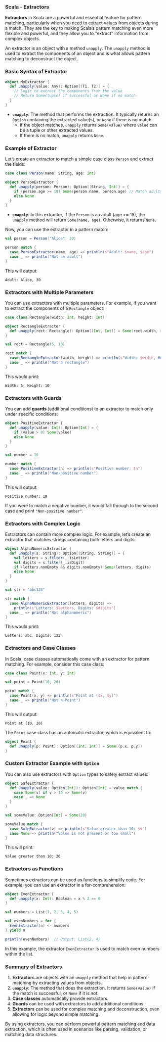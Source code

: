 ### Scala - Extractors

**Extractors** in Scala are a powerful and essential feature for pattern matching, particularly when you need to extract values from objects during a match. They are the key to making Scala’s pattern matching even more flexible and powerful, and they allow you to "extract" information from complex objects.

An extractor is an object with a method `unapply`. The `unapply` method is used to extract the components of an object and is what allows pattern matching to deconstruct the object.

### Basic Syntax of Extractor

```scala
object MyExtractor {
  def unapply(value: Any): Option[(T1, T2)] = {
    // Logic to extract the components from the value
    // Return Some(tuple) if successful or None if no match
  }
}
```

- **`unapply`**: The method that performs the extraction. It typically returns an `Option` containing the extracted value(s), or `None` if there is no match.
  - If the object matches, `unapply` returns `Some(value)` where `value` can be a tuple or other extracted values.
  - If there is no match, `unapply` returns `None`.
  
### Example of Extractor

Let’s create an extractor to match a simple case class `Person` and extract the fields:

```scala
case class Person(name: String, age: Int)

object PersonExtractor {
  def unapply(person: Person): Option[(String, Int)] = {
    if (person.age >= 18) Some(person.name, person.age) // Match adults only
    else None
  }
}
```

- **`unapply`**: In this extractor, if the `Person` is an adult (age >= 18), the `unapply` method will return `Some(name, age)`. Otherwise, it returns `None`.

Now, you can use the extractor in a pattern match:

```scala
val person = Person("Alice", 30)

person match {
  case PersonExtractor(name, age) => println(s"Adult: $name, $age")
  case _ => println("Not an adult")
}
```

This will output:

```
Adult: Alice, 30
```

### Extractors with Multiple Parameters

You can use extractors with multiple parameters. For example, if you want to extract the components of a `Rectangle` object:

```scala
case class Rectangle(width: Int, height: Int)

object RectangleExtractor {
  def unapply(rect: Rectangle): Option[(Int, Int)] = Some(rect.width, rect.height)
}

val rect = Rectangle(5, 10)

rect match {
  case RectangleExtractor(width, height) => println(s"Width: $width, Height: $height")
  case _ => println("Not a rectangle")
}
```

This would print:

```
Width: 5, Height: 10
```

### Extractors with Guards

You can add **guards** (additional conditions) to an extractor to match only under specific conditions:

```scala
object PositiveExtractor {
  def unapply(value: Int): Option[Int] = {
    if (value > 0) Some(value)
    else None
  }
}

val number = 10

number match {
  case PositiveExtractor(n) => println(s"Positive number: $n")
  case _ => println("Non-positive number")
}
```

This will output:

```
Positive number: 10
```

If you were to match a negative number, it would fall through to the second case and print `"Non-positive number"`.

### Extractors with Complex Logic

Extractors can contain more complex logic. For example, let’s create an extractor that matches strings containing both letters and digits:

```scala
object AlphaNumericExtractor {
  def unapply(s: String): Option[(String, String)] = {
    val letters = s.filter(_.isLetter)
    val digits = s.filter(_.isDigit)
    if (letters.nonEmpty && digits.nonEmpty) Some(letters, digits)
    else None
  }
}

val str = "abc123"

str match {
  case AlphaNumericExtractor(letters, digits) => 
    println(s"Letters: $letters, Digits: $digits")
  case _ => println("Not alphanumeric")
}
```

This would print:

```
Letters: abc, Digits: 123
```

### Extractors and Case Classes

In Scala, case classes automatically come with an extractor for pattern matching. For example, consider this case class:

```scala
case class Point(x: Int, y: Int)

val point = Point(10, 20)

point match {
  case Point(x, y) => println(s"Point at ($x, $y)")
  case _ => println("Not a Point")
}
```

This will output:

```
Point at (10, 20)
```

The `Point` case class has an automatic extractor, which is equivalent to:

```scala
object Point {
  def unapply(p: Point): Option[(Int, Int)] = Some((p.x, p.y))
}
```

### Custom Extractor Example with `Option`

You can also use extractors with `Option` types to safely extract values:

```scala
object SafeExtractor {
  def unapply(value: Option[Int]): Option[Int] = value match {
    case Some(v) if v > 10 => Some(v)
    case _ => None
  }
}

val someValue: Option[Int] = Some(20)

someValue match {
  case SafeExtractor(v) => println(s"Value greater than 10: $v")
  case None => println("Value is not present or too small")
}
```

This will print:

```
Value greater than 10: 20
```

### Extractors as Functions

Sometimes extractors can be used as functions to simplify code. For example, you can use an extractor in a for-comprehension:

```scala
object EvenExtractor {
  def unapply(x: Int): Boolean = x % 2 == 0
}

val numbers = List(1, 2, 3, 4, 5)

val evenNumbers = for {
  EvenExtractor(n) <- numbers
} yield n

println(evenNumbers)  // Output: List(2, 4)
```

In this example, the extractor `EvenExtractor` is used to match even numbers within the list.

### Summary of Extractors
1. **Extractors** are objects with an `unapply` method that help in pattern matching by extracting values from objects.
2. **`unapply`**: The method that does the extraction. It returns `Some(value)` if the match is successful, or `None` if it is not.
3. **Case classes** automatically provide extractors.
4. **Guards** can be used with extractors to add additional conditions.
5. **Extractors** can be used for complex matching and deconstruction, even allowing for logic beyond simple matching.

By using extractors, you can perform powerful pattern matching and data extraction, which is often used in scenarios like parsing, validation, or matching data structures.
